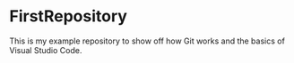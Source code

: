 # FirstRepository
This is my example repository to show off how Git works and the basics of Visual Studio Code.
